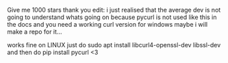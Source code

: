 Give me 1000 stars thank you
edit: i just realised that the average dev is not going to understand whats going on because pycurl is not used like this in the docs and you need a working curl version for windows maybe i will make a repo for it...

 works fine on LINUX just do sudo apt install libcurl4-openssl-dev libssl-dev and then do pip install pycurl <3
